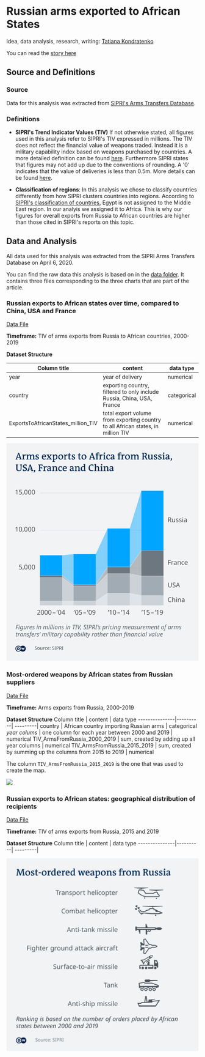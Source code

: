 # Russian arms exported to African States

Idea, data analysis, research, writing: [Tatiana Kondratenko](https://twitter.com/takondratenko)

You can read the [story here]()


## Source and Definitions

### Source 

Data for this analysis was extracted from [SIPRI's Arms Transfers Database](https://www.sipri.org/databases/armstransfers). 

### Definitions

* **SIPRI's Trend Indicator Values (TIV)** If not otherwise stated, all figures used in this analysis refer to SIPRI's TIV expressed in millions. The TIV does not reflect the financial value of weapons traded. Instead it is a military capability index based on weapons purchased by countries. A more detailed definition can be found [here](https://www.sipri.org/sites/default/files/files/FS/SIPRIFS1212.pdf). Furthermore SIPRI states that figures may not add up due to the conventions of rounding. A '0' indicates that the value of deliveries is less than 0.5m. More details can be found [here](http://www.sipri.org/databases/armstransfers/sources-and-methods/).

* **Classification of regions**: In this analysis we chose to classify countries differently from how SIPRI clusters countries into regions. According to [SIPRI's classification of countries](https://www.sipri.org/databases/regional-coverage), Egypt is not assigned to the Middle East region. In our analyis we assigned it to Africa. This is why our figures for overall exports from Russia to African countries are higher than those cited in SIPRI's reports on this topic.


## Data and Analysis

All data used for this analysis was extracted from the SIPRI Arms Transfers Database on April 6, 2020. 

You can find the raw data this analysis is based on in the [data folder](/data). It contains three files corresponding to the three charts that are part of the article.

### Russian exports to African states over time, compared to China, USA and France

[Data File](/data/ExportVolume-to-AfricanCountries.csv)

**Timeframe:** TIV of arms exports from Russia to African countries, 2000-2019

**Dataset Structure**

Column title | content | data type
---------------|----------| ---------|
year | year of delivery | numerical
country | exporting country, filtered to only include Russia, China, USA, France | categorical
ExportsToAfricanStates_million_TIV | total export volume from exporting country to all African states, in million TIV | numerical

![](/charts/165_en_arms_countries_01.png)

### Most-ordered weapons by African states from Russian suppliers

[Data File](/data/RussianArmsImportedByAfricanCountries.csv)

**Timeframe:** Arms exports from Russia, 2000-2019

**Dataset Structure**
Column title | content | data type
---------------|----------| ---------|
country | African country importing Russian arms | categorical
*year colums* | one column for each year between 2000 and 2019 | numerical
TIV_ArmsFromRussia_2000_2019 | sum, created by adding up all year columns | numerical
TIV_ArmsFromRussia_2015_2019 | sum, created by summing up the columns from 2015 to 2019 | numerical

The column `TIV_ArmsFromRussia_2015_2019` is the one that was used to create the map.

![](/charts/166_en_mapping_RussianWeapons_Africa-01.png|400x400)

### Russian exports to African states: geographical distribution of recipients

[Data File](/data/WeaponsTypesExportedFromRussiaToAfrica.csv)

**Timeframe:** TIV of arms exports from Russia, 2015 and 2019

**Dataset Structure**
Column title | content | data type
---------------|----------| ---------|

![](/charts/167_en_weaponsystems.png)




